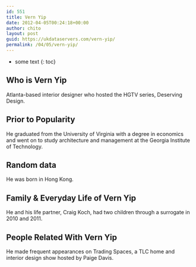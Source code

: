 ```yaml
---
id: 551
title: Vern Yip
date: 2012-04-05T00:24:18+00:00
author: chito
layout: post
guid: https://ukdataservers.com/vern-yip/
permalink: /04/05/vern-yip/
---
```


* some text
{: toc}
          
          
## Who is  Vern Yip
                  
                  
                  
Atlanta-based interior designer who hosted the HGTV series, Deserving Design.
                  
                
                
                
## Prior to Popularity 
                  
                  
                  
He graduated from the University of Virginia with a degree in economics and went on to study architecture and management at the Georgia Institute of Technology.
                  
                
                
                
## Random data 
                  
                  
                  
He was born in Hong Kong.
                  
                
                
                
## Family & Everyday Life of Vern Yip
                  
                  
                  
He and his life partner, Craig Koch, had two children through a surrogate in 2010 and 2011.
                  
                
                
                
## People Related With  Vern Yip
                  
                  
                  
He made frequent appearances on Trading Spaces, a TLC home and interior design show hosted by Paige Davis.
                  
                
              
            
          
          
          
    
    
  
